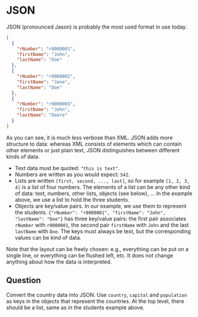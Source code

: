 # JSON

JSON (pronounced Jason) is probably the most used format in use today.

```json
[
  {
    "rNumber": "r0000001",
    "firstName": "John",
    "lastName": "Doe"
  },
  {
    "rNumber": "r0000002",
    "firstName": "Jane",
    "lastName": "Doe"
  },
  {
    "rNumber": "r0000003",
    "firstName": "John",
    "lastName": "Deere"
  }
]
```

As you can see, it is much less verbose than XML.
JSON adds more structure to data: whereas XML consists of elements which can contain other elements or just plain text, JSON distinguishes between different kinds of data.

* Text data must be quoted: `"this is text"`.
* Numbers are written as you would expect: `542`.
* Lists are written `[first, second, ..., last]`, so for example `[1, 2, 3, 4]` is a list of four numbers.
  The elements of a list can be any other kind of data: text, numbers, other lists, objects (see below), ...
  In the example above, we use a list to hold the three students.
* Objects are key/value pairs.
  In our example, we use them to represent the students.
  `{"rNumber": "r0000001", "firstName": "John", "lastName": "Doe"}` has three key/value pairs:
  the first pair associates `rNumber` with `r0000001`,
  the second pair `firstName` with `John` and the last `lastName` with `Doe`.
  The keys must always be text, but the corresponding values can be kind of data.

Note that the layout can be freely chosen: e.g., everything can be put on a single line, or everything can be flushed left, etc.
It does not change anything about how the data is interpreted.

## Question

Convert the country data into JSON.
Use `country`, `capital` and `population` as keys in the objects that represent the countries.
At the top level, there should be a list, same as in the students example above.
